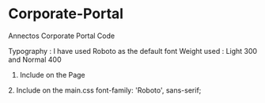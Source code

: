 # Corporate-Portal
Annectos Corporate Portal Code

Typography :
I have used Roboto as the default font Weight used : Light 300 and Normal 400

1. Include on the Page
<link href='https://fonts.googleapis.com/css?family=Roboto:400,300' rel='stylesheet' type='text/css'>
2. Include on the main.css
font-family: 'Roboto', sans-serif;

